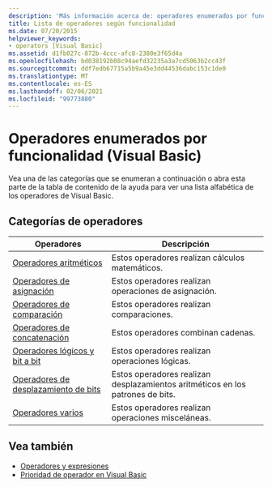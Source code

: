 ```yaml
---
description: 'Más información acerca de: operadores enumerados por funcionalidad (Visual Basic)'
title: Lista de operadores según funcionalidad
ms.date: 07/20/2015
helpviewer_keywords:
- operators [Visual Basic]
ms.assetid: d1fb027c-872b-4ccc-afc8-2380e3f65d4a
ms.openlocfilehash: bd038192b08c94aefd32235a3a7cd5063b2cc43f
ms.sourcegitcommit: ddf7edb67715a5b9a45e3dd44536dabc153c1de0
ms.translationtype: MT
ms.contentlocale: es-ES
ms.lasthandoff: 02/06/2021
ms.locfileid: "99773880"
---
```

# <a name="operators-listed-by-functionality-visual-basic"></a>Operadores enumerados por funcionalidad (Visual Basic)

Vea una de las categorías que se enumeran a continuación o abra esta parte de la tabla de contenido de la ayuda para ver una lista alfabética de los operadores de Visual Basic.  
  
## <a name="categories-of-operators"></a>Categorías de operadores  
  
|Operadores|Descripción|  
|---------------|-----------------|  
|[Operadores aritméticos](arithmetic-operators.md)|Estos operadores realizan cálculos matemáticos.|  
|[Operadores de asignación](assignment-operators.md)|Estos operadores realizan operaciones de asignación.|  
|[Operadores de comparación](comparison-operators.md)|Estos operadores realizan comparaciones.|  
|[Operadores de concatenación](concatenation-operators.md)|Estos operadores combinan cadenas.|  
|[Operadores lógicos y bit a bit](logical-bitwise-operators.md)|Estos operadores realizan operaciones lógicas.|  
|[Operadores de desplazamiento de bits](bit-shift-operators.md)|Estos operadores realizan desplazamientos aritméticos en los patrones de bits.|  
|[Operadores varios](miscellaneous-operators.md)|Estos operadores realizan operaciones misceláneas.|  
  
## <a name="see-also"></a>Vea también

- [Operadores y expresiones](../../programming-guide/language-features/operators-and-expressions/index.md)
- [Prioridad de operador en Visual Basic](operator-precedence.md)

